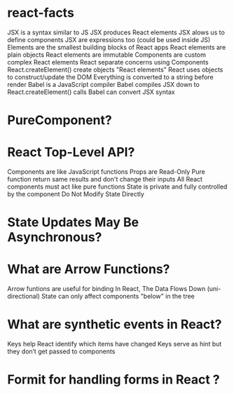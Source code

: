 # react-facts

JSX is a syntax similar to JS
JSX produces React elements
JSX alows us to define components
JSX are expressions too (could be used inside JS)
Elements are the smallest building blocks of React apps
React elements are plain objects
React elements are immutable
Components are custom complex React elements
React separate concerns using Components
React.createElement() create objects "React elements"
React uses objects to construct/update the DOM
Everything is converted to a string before render
Babel is a JavaScript compiler
Babel compiles JSX down to React.createElement() calls
Babel can convert JSX syntax
# PureComponent?
# React Top-Level API?
Components are like JavaScript functions
Props are Read-Only
Pure function return same results and don't change their inputs
All React components must act like pure functions
State is private and fully controlled by the component
Do Not Modify State Directly
# State Updates May Be Asynchronous?
# What are Arrow Functions?
Arrow funtions are useful for binding
In React, The Data Flows Down (uni-directional)
State can only affect components "below" in the tree
# What are synthetic events in React?
Keys help React identify which items have changed
Keys serve as hint but they don’t get passed to components
# Formit for handling forms in React ?
